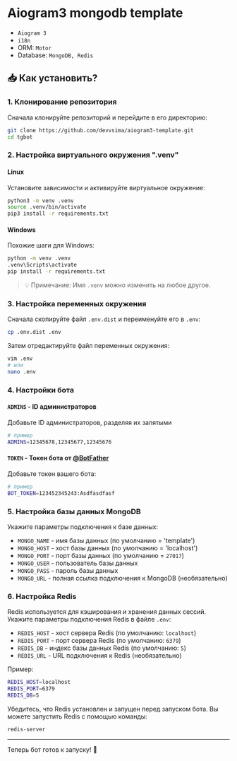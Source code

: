 # Aiogram3 mongodb template

- `Aiogram 3`
- `i18n`
- ORM: `Motor`
- Database: `MongoDB, Redis`

## 📥 Как установить?

### 1. Клонирование репозитория
Сначала клонируйте репозиторий и перейдите в его директорию:

```bash
git clone https://github.com/devvsima/aiogram3-template.git
cd tgbot
```

### 2. Настройка виртуального окружения ".venv"

#### Linux
Установите зависимости и активируйте виртуальное окружение:

```bash
python3 -m venv .venv
source .venv/bin/activate
pip3 install -r requirements.txt
```

#### Windows
Похожие шаги для Windows:

```bash
python -m venv .venv
.venv\Scripts\activate
pip install -r requirements.txt
```

> 💡 Примечание: Имя `.venv` можно изменить на любое другое.

### 3. Настройка переменных окружения

Сначала скопируйте файл `.env.dist` и переименуйте его в `.env`:

```bash
cp .env.dist .env
```

Затем отредактируйте файл переменных окружения:

```bash
vim .env
# или
nano .env
```

### 4. Настройки бота

#### `ADMINS` - ID администраторов
Добавьте ID администраторов, разделяя их запятыми

```bash
# пример
ADMINS=12345678,12345677,12345676
```

#### `TOKEN` - Токен бота от [@BotFather](https://t.me/BotFather)
Добавьте токен вашего бота:

```bash
# пример
BOT_TOKEN=123452345243:Asdfasdfasf
```

### 5. Настройка базы данных MongoDB

Укажите параметры подключения к базе данных:

- `MONGO_NAME` - имя базы данных (по умолчанию = 'template')
- `MONGO_HOST` - хост базы данных (по умолчанию = 'localhost')
- `MONGO_PORT` - порт базы данных (по умолчанию = `27017`)
- `MONGO_USER` - пользователь базы данных
- `MONGO_PASS` - пароль базы данных
- `MONGO_URL` - полная ссылка подключения к MongoDB (необязательно)

### 6. Настройка Redis

Redis используется для кэширования и хранения данных сессий. Укажите параметры подключения Redis в файле `.env`:

- `REDIS_HOST` - хост сервера Redis (по умолчанию: `localhost`)
- `REDIS_PORT` - порт сервера Redis (по умолчанию: `6379`)
- `REDIS_DB` - индекс базы данных Redis (по умолчанию: `5`)
- `REDIS_URL` - URL подключения к Redis (необязательно)

Пример:
```bash
REDIS_HOST=localhost
REDIS_PORT=6379
REDIS_DB=5
```

Убедитесь, что Redis установлен и запущен перед запуском бота. Вы можете запустить Redis с помощью команды:
```bash
redis-server
```

---

Теперь бот готов к запуску! 🎉
